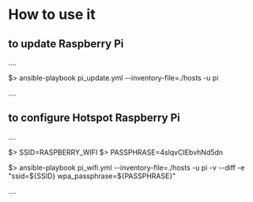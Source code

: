 # How to use it


## to update Raspberry Pi

....

$> ansible-playbook pi_update.yml --inventory-file=./hosts -u pi

....


## to configure Hotspot Raspberry Pi

....

$> SSID=RASPBERRY_WIFI
$> PASSPHRASE=4slqvCIEbvhNd5dn

$> ansible-playbook pi_wifi.yml --inventory-file=./hosts -u pi  -v --diff -e "ssid=${SSID} wpa_passphrase=${PASSPHRASE}"

....
